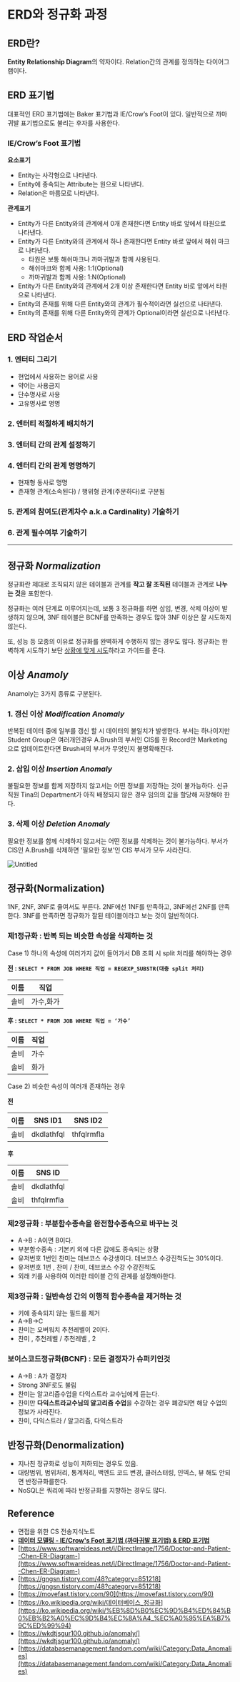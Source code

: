 # ERD와 정규화 과정

## ERD란?

**Entity Relationship Diagram**의 약자이다. Relation간의 관계를 정의하는 다이어그램이다.


## ERD 표기법

대표적인 ERD 표기법에는 Baker 표기법과 IE/Crow’s Foot이 있다. 일반적으로 까마귀발 표기법으로도 불리는 후자를 사용한다. 

### IE/Crow’s Foot 표기법

**요소표기**

- Entity는 사각형으로 나타낸다.
- Entity에 종속되는 Attribute는 원으로 나타낸다.
- Relation은 마름모로 나타낸다.

**관계표기**

- Entity가 다른 Entity와의 관계에서 0개 존재한다면 Entity 바로 앞에서 타원으로 나타낸다.
- Entity가  다른 Entity와의 관계에서 하나 존재한다면 Entity 바로 앞에서 해쉬 마크로 나타낸다.
    - 타원은 보통 해쉬마크나 까마귀발과 함께 사용된다.
    - 해쉬마크와 함께 사용: 1:1(Optional)
    - 까마귀발과 함께 사용: 1:N(Optional)
- Entity가 다른 Entity와의 관계에서 2개 이상 존재한다면 Entity 바로 앞에서 타원으로 나타낸다.
- Entity의 존재를 위해 다른 Entity와의 관계가 필수적이라면 실선으로 나타낸다.
- Entity의 존재를 위해 다른 Entity와의 관계가 Optional이라면 실선으로 나타낸다.


## ERD 작업순서

### 1. 엔터티 그리기

- 현업에서 사용하는 용어로 사용
- 약어는 사용금지
- 단수명사로 사용
- 고유명사로 명명

### 2. 엔터티 적절하게 배치하기

### 3. 엔터티 간의 관계 설정하기

### 4. 엔터티 간의 관계 명명하기

- 현재형 동사로 명명
- 존재형 관계(소속된다) / 행위형 관계(주문하다)로 구분됨

### 5. 관계의 참여도(관계차수 a.k.a **Cardinality**) 기술하기

### 6. 관계 필수여부 기술하기

---

## 정규화 ***Normalization***

정규화란 제대로 조직되지 않은 테이블과 관계를 **작고 잘 조직된** 테이블과 관계로 **나누는 것**을 포함한다.

정규화는 여러 단계로 이루어지는데, 보통 3 정규화를 하면 삽입, 변경, 삭제 이상이 발생하지 않으며, 3NF 테이블은 BCNF를 만족하는 경우도 많아 3NF 이상은 잘 시도하지 않는다. 

또, 성능 등 모종의 이유로 정규화를 완벽하게 수행하지 않는 경우도 많다. 정규화는 완벽하게 시도하기 보단 [상황에 맞게 시도](https://docs.microsoft.com/ko-KR/office/troubleshoot/access/database-normalization-description)하라고 가이드를 준다.

## 이상 *Anamoly*

Anamoly는 3가지 종류로 구분된다.

### 1. 갱신 이상 *Modification Anomaly*

반복된 데이터 중에 일부를 갱신 할 시 데이터의 불일치가 발생한다. 부서는 하나이지만 Student Group은 여러개인경우 A.Brush의 부서인 CIS를 한 Record만 Marketing으로 업데이트한다면 Brush씨의 부서가 무엇인지 불명확해진다.

### 2. 삽입 이상 *Insertion Anomaly*

불필요한 정보를 함께 저장하지 않고서는 어떤 정보를 저장하는 것이 불가능하다.  신규직원 Tina의 Department가 아직 배정되지 않은 경우 임의의 값을 할당해 저장해야 한다. 

### 3. 삭제 이상 *Deletion Anomaly*

필요한 정보를 함께 삭제하지 않고서는 어떤 정보를 삭제하는 것이 불가능하다. 부서가 CIS인 A.Brush를 삭제하면 ‘필요한 정보’인 CIS 부서가 모두 사라진다. 

![Untitled](http://dl.dropbox.com/s/eisx1gc2bsr61xr/%EC%8A%A4%ED%81%AC%EB%A6%B0%EC%83%B7%202018-12-24%2013.17.04.png)

## 정규화(Normalization)

1NF, 2NF, 3NF로 줄여서도 부른다. 2NF에선 1NF를 만족하고, 3NF에선 2NF를 만족한다. 3NF를 만족하면 정규화가 잘된 테이블이라고 보는 것이 일반적이다.

### 제1정규화 : 반복 되는 비슷한 속성을 삭제하는 것

Case 1) 하나의 속성에 여러가지 값이 들어가서 DB 조회 시 split 처리를 해야하는 경우

**전 : `SELECT * FROM JOB WHERE 직업 = REGEXP_SUBSTR(대충 split 처리)`**

| 이름 | 직업 |
| --- | --- |
| 솔비 | 가수,화가 |

**후 : `SELECT * FROM JOB WHERE 직업 = ‘가수’`**

| 이름 | 직업 |
| --- | --- |
| 솔비 | 가수 |
| 솔비 | 화가 |

Case 2) 비슷한 속성이 여러개 존재하는 경우

**전**

| 이름 | SNS ID1 | SNS ID2 |
| --- | --- | --- |
| 솔비 | dkdlathfql | thfqlrmfla |

**후**

| 이름 | SNS ID |
| --- | --- |
| 솔비 | dkdlathfql |
| 솔비 | thfqlrmfla |

### 제2정규화 : 부분함수종속을 완전함수종속으로 바꾸는 것

- A→B : A이면 B이다.
- 부분함수종속 : 기본키 외에 다른 값에도 종속되는 상황
- 유저번호 1번인 찬미는 데브코스 수강생이다. 데브코스 수강진척도는 30%이다.
- 유저번호 1번 , 찬미 / 찬미, 데브코스 수강 수강진척도
- 외래 키를 사용하여 이러한 테이블 간의 관계를 설정해야한다.

### 제3정규화 : 일반속성 간의 이행적 함수종속을 제거하는 것

- 키에 종속되지 않는 필드를 제거
- A→B→C
- 찬미는 오버워치 추천레벨이 2이다.
- 찬미 , 추천레벨 / 추천레벨 , 2

### 보이스코드정규화(BCNF) : 모든 결정자가 슈퍼키인것

- A→B : A가 결정자
- Strong 3NF로도 불림
- 찬미는 알고리즘수업을 다익스트라 교수님에게 듣는다.
- 찬미만 **다익스트라교수님의 알고리즘 수업**을 수강하는 경우 폐강되면 해당 수업의 정보가 사라진다.
- 찬미, 다익스트라 / 알고리즘, 다익스트라

## 반정규화(Denormalization)

- 지나친 정규화로 성능이 저하되는 경우도 있음.
- 대량범위, 범위처리, 통계처리, 백엔드 코드 변경, 클러스터링, 인덱스, 뷰 해도 안되면 반정규화를한다.
- NoSQL은 쿼리에 따라 반정규화를 지향하는 경우도 많다.

## Reference

- 면접을 위한 CS 전송지식노트
- **[데이터 모델링 - IE/Crow's Foot 표기법 (까마귀발 표기법) & ERD 표기법](https://ppomelo.tistory.com/51)**
- [https://www.softwareideas.net/i/DirectImage/1756/Doctor-and-Patient--Chen-ER-Diagram-](https://www.softwareideas.net/i/DirectImage/1756/Doctor-and-Patient--Chen-ER-Diagram-)
- [https://gngsn.tistory.com/48?category=851218](https://gngsn.tistory.com/48?category=851218)
- [https://movefast.tistory.com/90](https://movefast.tistory.com/90)
- [https://ko.wikipedia.org/wiki/데이터베이스_정규화](https://ko.wikipedia.org/wiki/%EB%8D%B0%EC%9D%B4%ED%84%B0%EB%B2%A0%EC%9D%B4%EC%8A%A4_%EC%A0%95%EA%B7%9C%ED%99%94)
- [https://wkdtjsgur100.github.io/anomaly/](https://wkdtjsgur100.github.io/anomaly/)
- [https://databasemanagement.fandom.com/wiki/Category:Data_Anomalies](https://databasemanagement.fandom.com/wiki/Category:Data_Anomalies)